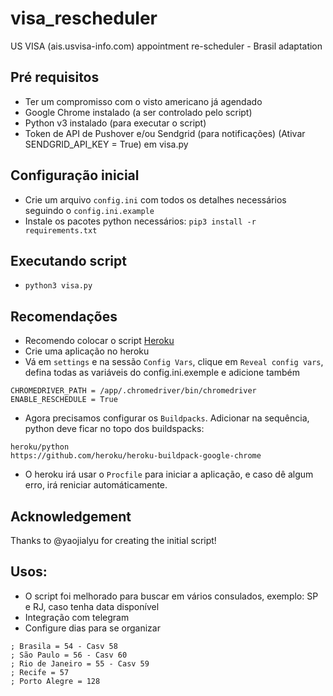# visa_rescheduler
US VISA (ais.usvisa-info.com) appointment re-scheduler - Brasil adaptation

## Pré requisitos
- Ter um compromisso com o visto americano já agendado
- Google Chrome instalado (a ser controlado pelo script)
- Python v3 instalado (para executar o script)
- Token de API de Pushover e/ou Sendgrid (para notificações) (Ativar SENDGRID_API_KEY = True) em visa.py


## Configuração inicial
- Crie um arquivo `config.ini` com todos os detalhes necessários seguindo o `config.ini.example`
- Instale os pacotes python necessários: `pip3 install -r requirements.txt`

## Executando script
- `python3 visa.py`

## Recomendações
- Recomendo colocar o script [Heroku](https://id.heroku.com/login)
- Crie uma aplicação no heroku
- Vá em `settings` e na sessão `Config Vars`, clique em `Reveal config vars`, defina todas as variáveis do config.ini.exemple e adicione também
```
CHROMEDRIVER_PATH = /app/.chromedriver/bin/chromedriver
ENABLE_RESCHEDULE = True
```

- Agora precisamos configurar os `Buildpacks`.
Adicionar na sequência, python deve ficar no topo dos buildspacks:
```
heroku/python
https://github.com/heroku/heroku-buildpack-google-chrome
```
- O heroku irá usar o `Procfile` para iniciar a aplicação, e caso dê algum erro, irá reniciar automáticamente.

## Acknowledgement
Thanks to @yaojialyu for creating the initial script!

## Usos:
- O script foi melhorado para buscar em vários consulados, exemplo: SP e RJ, caso tenha data disponível
- Integração com telegram
- Configure dias para se organizar

```
; Brasila = 54 - Casv 58
; São Paulo = 56 - Casv 60
; Rio de Janeiro = 55 - Casv 59
; Recife = 57
; Porto Alegre = 128
```
